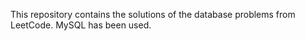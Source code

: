 This repository contains the solutions of the database problems from LeetCode. MySQL has been used. 
